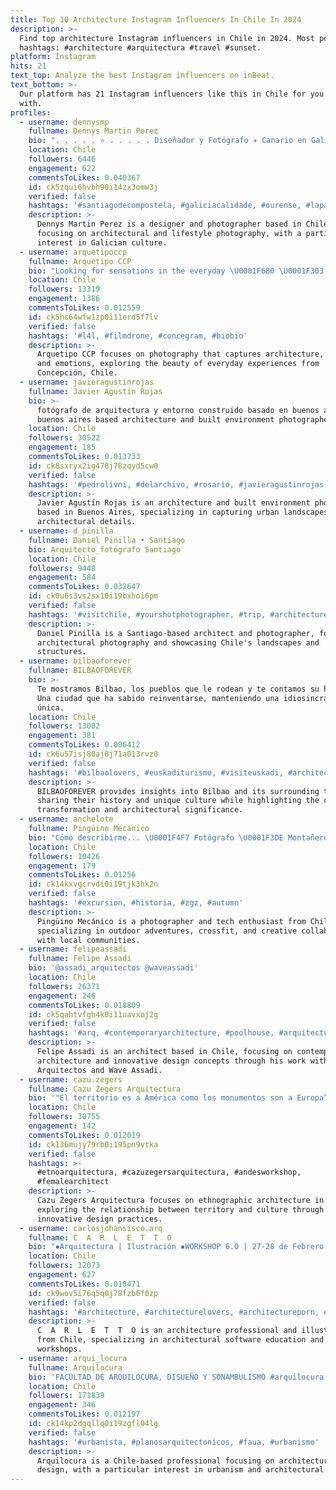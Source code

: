```yaml
---
title: Top 10 Architecture Instagram Influencers In Chile In 2024
description: >-
  Find top architecture Instagram influencers in Chile in 2024. Most popular
  hashtags: #architecture #arquitectura #travel #sunset.
platform: Instagram
hits: 21
text_top: Analyze the best Instagram influencers on inBeat.
text_bottom: >-
  Our platform has 21 Instagram influencers like this in Chile for you to work
  with.
profiles:
  - username: dennysmp
    fullname: Dennys Martin Perez
    bio: ". . . . . ⭐ . . . . . Diseñador y Fotógrafo ✈ Canario en Galicia \U0001F3E1 @lacarmonahouse \U0001F3A5 @sch_lifestylephoto \U0001F4F7 @sch_architecture"
    location: Chile
    followers: 6446
    engagement: 622
    commentsToLikes: 0.040367
    id: ck5zqui6hvbh90i14zx3omw3j
    verified: false
    hashtags: '#santiagodecompostela, #galiciacalidade, #ourense, #lapalma'
    description: >-
      Dennys Martin Perez is a designer and photographer based in Chile,
      focusing on architectural and lifestyle photography, with a particular
      interest in Galician culture.
  - username: arquetipoccp
    fullname: Arquetipo CCP
    bio: "Looking for sensations in the everyday \U0001F680 \U0001F303 Architecture | Nature | Emotions \U0001F9EC \U0001F4CD From: Concepción - Chile \U0001F1E8\U0001F1F1 \U0001F4F8 Photographer \U0001F449\U0001F3FC @sebaguerra"
    location: Chile
    followers: 13319
    engagement: 1386
    commentsToLikes: 0.012559
    id: ck5hs64wfw1zp0i11erd5f7lv
    verified: false
    hashtags: '#l4l, #filmdrone, #concegram, #biobio'
    description: >-
      Arquetipo CCP focuses on photography that captures architecture, nature,
      and emotions, exploring the beauty of everyday experiences from
      Concepción, Chile.
  - username: javieragustinrojas
    fullname: Javier Agustín Rojas
    bio: >-
      fotógrafo de arquitectura y entorno construido basado en buenos aires. —
      buenos aires based architecture and built environment photographer.
    location: Chile
    followers: 30522
    engagement: 185
    commentsToLikes: 0.013733
    id: ck8sxryx2ig470j78zqyd5cw0
    verified: false
    hashtags: '#pedrolivni, #delarchivo, #rosario, #javieragustinrojas'
    description: >-
      Javier Agustín Rojas is an architecture and built environment photographer
      based in Buenos Aires, specializing in capturing urban landscapes and
      architectural details.
  - username: d_pinilla
    fullname: Daniel Pinilla • Santiago
    bio: Arquitecto_fotógrafo Santiago
    location: Chile
    followers: 9448
    engagement: 584
    commentsToLikes: 0.032647
    id: ck0u6s3vs2sx10i19bxhoi6pm
    verified: false
    hashtags: '#visitchile, #yourshotphotographer, #trip, #architecture'
    description: >-
      Daniel Pinilla is a Santiago-based architect and photographer, focusing on
      architectural photography and showcasing Chile's landscapes and
      structures.
  - username: bilbaoforever
    fullname: BILBAOFOREVER
    bio: >-
      Te mostramos Bilbao, los pueblos que le rodean y te contamos su historia.
      Una ciudad que ha sabido reinventarse, manteniendo una idiosincrasia
      única.
    location: Chile
    followers: 13002
    engagement: 381
    commentsToLikes: 0.006412
    id: ck6u57isj80aj0j71a013rvz0
    verified: false
    hashtags: '#bilbaolovers, #euskaditurismo, #visiteuskadi, #architecture'
    description: >-
      BILBAOFOREVER provides insights into Bilbao and its surrounding towns,
      sharing their history and unique culture while highlighting the city's
      transformation and architectural significance.
  - username: anchelote
    fullname: Pingüino Mecánico
    bio: "Cómo describirme... \U0001F4F7 Fotógrafo \U0001F3DE Montañero \U0001F4BB Informático \U0001F916 Friki \U0001F3CB Crossfitero ¿Se puede pedir más? Colaboro con: \U0001F449 @colectivopasoalto \U0001F449 @zgzciudad"
    location: Chile
    followers: 10426
    engagement: 179
    commentsToLikes: 0.01256
    id: ck14kxvgcrvdi0i19tjk3hk2n
    verified: false
    hashtags: '#excursion, #historia, #zgz, #autumn'
    description: >-
      Pingüino Mecánico is a photographer and tech enthusiast from Chile,
      specializing in outdoor adventures, crossfit, and creative collaborations
      with local communities.
  - username: felipeassadi
    fullname: Felipe Assadi
    bio: '@assadi_arquitectos @waveassadi'
    location: Chile
    followers: 26371
    engagement: 246
    commentsToLikes: 0.018809
    id: ck5qahtvfgh4k0i11uavxoj2g
    verified: false
    hashtags: '#arq, #contemporaryarchitecture, #poolhouse, #arquitectura'
    description: >-
      Felipe Assadi is an architect based in Chile, focusing on contemporary
      architecture and innovative design concepts through his work with Assadi
      Arquitectos and Wave Assadi.
  - username: cazu.zegers
    fullname: Cazu Zegers Arquitectura
    bio: '"El territorio es a América como los monumentos son a Europa”'
    location: Chile
    followers: 30755
    engagement: 142
    commentsToLikes: 0.012019
    id: ck136mujy79rb0i195pn9vtka
    verified: false
    hashtags: >-
      #etnoarquitectura, #cazuzegersarquitectura, #andesworkshop,
      #femalearchitect
    description: >-
      Cazu Zegers Arquitectura focuses on ethnographic architecture in Chile,
      exploring the relationship between territory and culture through
      innovative design practices.
  - username: carlosjohansisco.arq
    fullname: C  A  R  L  E  T  T  O
    bio: "▪️Arquitectura | Ilustración ▪️WORKSHOP 6.0 | 27-28 de Febrero ▪️Enseño sobre Softwares de Arquitectura ▪️Quieres aprender? Haz click \U0001F447\U0001F3FD\U0001F447\U0001F3FD\U0001F447\U0001F3FD"
    location: Chile
    followers: 12073
    engagement: 627
    commentsToLikes: 0.010471
    id: ck9wov5i76q5q0j78fzb6f0zp
    verified: false
    hashtags: '#architecture, #architecturelovers, #architectureporn, #architecturedaily'
    description: >-
      C  A  R  L  E  T  T  O is an architecture professional and illustrator
      from Chile, specializing in architectural software education and hosting
      workshops.
  - username: arqui_locura
    fullname: Arquilocura
    bio: 'FACULTAD DE ARQUILOCURA, DISUEÑO Y SONAMBULISMO #arquilocura'
    location: Chile
    followers: 171839
    engagement: 346
    commentsToLikes: 0.012197
    id: ck14kp2dgqllq0i19zgfl04lg
    verified: false
    hashtags: '#urbanista, #planosarquitectonicos, #faua, #urbanismo'
    description: >-
      Arquilocura is a Chile-based professional focusing on architecture and
      design, with a particular interest in urbanism and architectural plans.
---
```


